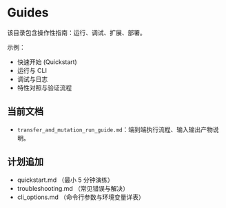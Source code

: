 # Guides

该目录包含操作性指南：运行、调试、扩展、部署。

示例：
- 快速开始 (Quickstart)
- 运行与 CLI
- 调试与日志
- 特性对照与验证流程

## 当前文档
- `transfer_and_mutation_run_guide.md`：端到端执行流程、输入输出产物说明。

## 计划追加
- quickstart.md （最小 5 分钟演练）
- troubleshooting.md （常见错误与解决）
- cli_options.md （命令行参数与环境变量详表）
